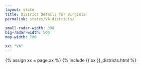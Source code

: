 ```yaml
---
layout: state
title: District Details for Virginia
permalink: states/VA-districts/

small-radar-width: 300
big-radar-width: 500
map-width: 700

xx: "VA"
---
```


{% assign xx = page.xx %}
{% include {{ xx }}_districts.html %}